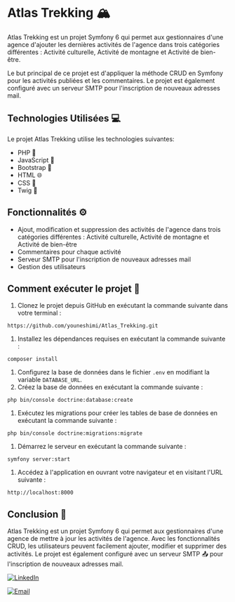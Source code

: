 # Atlas Trekking 🏔️

Atlas Trekking est un projet Symfony 6 qui permet aux gestionnaires d'une agence d'ajouter les dernières activités de l'agence dans trois catégories différentes : Activité culturelle, Activité de montagne et Activité de bien-être.

Le but principal de ce projet est d'appliquer la méthode CRUD en Symfony pour les activités publiées et les commentaires. Le projet est également configuré avec un serveur SMTP pour l'inscription de nouveaux adresses mail.

## Technologies Utilisées 💻

Le projet Atlas Trekking utilise les technologies suivantes:

- PHP 🐘
- JavaScript 🚀
- Bootstrap 🔧
- HTML 🌐
- CSS 🎨
- Twig 🌳

## Fonctionnalités ⚙️

- Ajout, modification et suppression des activités de l'agence dans trois catégories différentes : Activité culturelle, Activité de montagne et Activité de bien-être
- Commentaires pour chaque activité
- Serveur SMTP pour l'inscription de nouveaux adresses mail
- Gestion des utilisateurs

## Comment exécuter le projet 🐙

1. Clonez le projet depuis GitHub en exécutant la commande suivante dans votre terminal :

```
https://github.com/youneshimi/Atlas_Trekking.git
```

1. Installez les dépendances requises en exécutant la commande suivante :

```
composer install
```

1. Configurez la base de données dans le fichier `.env` en modifiant la variable `DATABASE_URL`.
2. Créez la base de données en exécutant la commande suivante :

```
php bin/console doctrine:database:create
```

1. Exécutez les migrations pour créer les tables de base de données en exécutant la commande suivante :

```
php bin/console doctrine:migrations:migrate
```

1. Démarrez le serveur en exécutant la commande suivante :

```
symfony server:start
```

1. Accédez à l'application en ouvrant votre navigateur et en visitant l'URL suivante :

```
http://localhost:8000
```

## Conclusion 📜 

Atlas Trekking est un projet Symfony 6 qui permet aux gestionnaires d'une agence de mettre à jour les activités de l'agence. Avec les fonctionnalités CRUD, les utilisateurs peuvent facilement ajouter, modifier et supprimer des activités. Le projet est également configuré avec un serveur SMTP 📤 pour l'inscription de nouveaux adresses mail.



[![LinkedIn](https://img.shields.io/badge/-LinkedIn-blue?style=flat-square&logo=linkedin&logoColor=white&link=https://https://www.linkedin.com/in/younes-shimi/)](https://www.linkedin.com/in/younes-shimi/)

[![Email](https://img.shields.io/badge/-Email-red?style=flat-square&logo=Mail.Ru&logoColor=white&link=mailto:ounesshimi@gmail.com)](mailto:ounesshimi@gmail.com)

